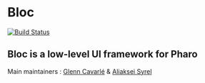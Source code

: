 # Bloc 
[![Build Status](https://travis-ci.org/pharo-graphics/Bloc.svg?branch=master)](https://travis-ci.org/pharo-graphics/Bloc)

## Bloc is a low-level UI framework for Pharo

Main maintainers : [Glenn Cavarlé](https://github.com/GlennCavarle) & [Aliaksei Syrel](https://github.com/syrel)

